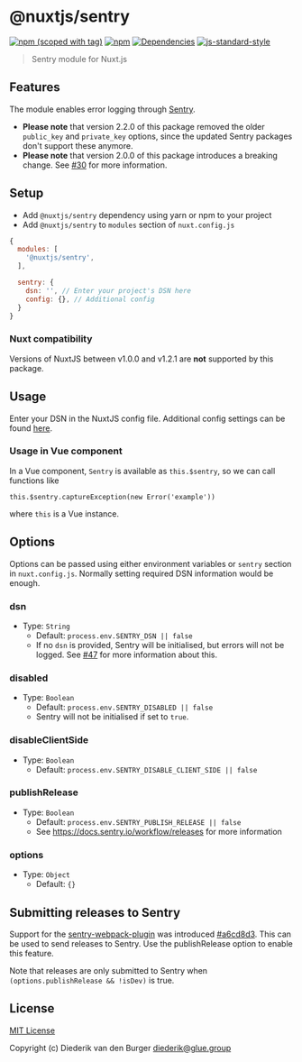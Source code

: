 # @nuxtjs/sentry
[![npm (scoped with tag)](https://img.shields.io/npm/v/@nuxtjs/sentry/latest.svg?style=flat-square)](https://npmjs.com/package/@nuxtjs/sentry)
[![npm](https://img.shields.io/npm/dt/@nuxtjs/sentry.svg?style=flat-square)](https://npmjs.com/package/@nuxtjs/sentry)
[![Dependencies](https://david-dm.org/nuxt-community/sentry-module/status.svg?style=flat-square)](https://david-dm.org/nuxt-community/sentry-module)
[![js-standard-style](https://img.shields.io/badge/code_style-standard-brightgreen.svg?style=flat-square)](http://standardjs.com)

> Sentry module for Nuxt.js

## Features

The module enables error logging through [Sentry](http://sentry.io).

- **Please note** that version 2.2.0 of this package removed the older `public_key` and `private_key` options, since the updated Sentry packages don't support these anymore. 
- **Please note** that version 2.0.0 of this package introduces a breaking change. See [#30](https://github.com/nuxt-community/sentry-module/pull/30) for more information.

## Setup
- Add `@nuxtjs/sentry` dependency using yarn or npm to your project
- Add `@nuxtjs/sentry` to `modules` section of `nuxt.config.js`

```js
{
  modules: [
    '@nuxtjs/sentry',
  ],

  sentry: {
    dsn: '', // Enter your project's DSN here
    config: {}, // Additional config
  }
}
```

### Nuxt compatibility
Versions of NuxtJS between v1.0.0 and v1.2.1 are **not** supported by this package.

## Usage

Enter your DSN in the NuxtJS config file. Additional config settings can be found [here](https://docs.sentry.io/clients/javascript/config/).

### Usage in Vue component

In a Vue component, `Sentry` is available as `this.$sentry`, so we can call functions like

```
this.$sentry.captureException(new Error('example'))
```

where `this` is a Vue instance.

## Options

Options can be passed using either environment variables or `sentry` section in `nuxt.config.js`. 
Normally setting required DSN information would be enough.

### dsn
- Type: `String`
  - Default: `process.env.SENTRY_DSN || false`
  - If no `dsn` is provided, Sentry will be initialised, but errors will not be logged. See [#47](https://github.com/nuxt-community/sentry-module/issues/47) for more information about this. 

### disabled
- Type: `Boolean`
  - Default: `process.env.SENTRY_DISABLED || false`
  - Sentry will not be initialised if set to `true`.

### disableClientSide
- Type: `Boolean`
  - Default: `process.env.SENTRY_DISABLE_CLIENT_SIDE || false`
  
### publishRelease
- Type: `Boolean`
  - Default: `process.env.SENTRY_PUBLISH_RELEASE || false`
  - See https://docs.sentry.io/workflow/releases for more information
  
### options
- Type: `Object`
  - Default: `{}`

## Submitting releases to Sentry
Support for the [sentry-webpack-plugin](https://github.com/getsentry/sentry-webpack-plugin) was introduced [#a6cd8d3](https://github.com/nuxt-community/sentry-module/commit/a6cd8d3b983b4c6659e985736b19dc771fe7c9ea). This can be used to send releases to Sentry. Use the publishRelease  option to enable this feature.

Note that releases are only submitted to Sentry when `(options.publishRelease && !isDev)` is true.

## License
[MIT License](./LICENSE)

Copyright (c) Diederik van den Burger <diederik@glue.group>


